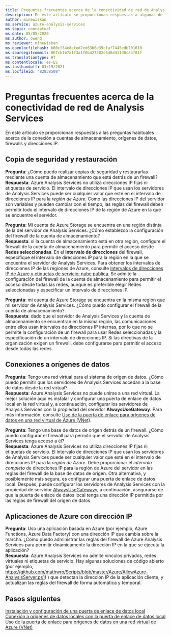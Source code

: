 ```yaml
---
title: Preguntas frecuentes acerca de la conectividad de red de Analysis Services | Microsoft Docs
description: En este artículo se proporcionan respuestas a algunas de las preguntas más habituales acerca de la conectividad de red de Analysis Services.
author: minewiskan
ms.service: azure-analysis-services
ms.topic: conceptual
ms.date: 05/05/2020
ms.author: owend
ms.reviewer: minewiskan
ms.openlocfilehash: b60cf34e8efed2ed63b6e35cfaf7445edb701610
ms.sourcegitcommit: 867cb1b7a1f3a1f0b427282c648d411d0ca4f81f
ms.translationtype: HT
ms.contentlocale: es-ES
ms.lasthandoff: 03/19/2021
ms.locfileid: "82838508"
---
```

# <a name="frequently-asked-questions-about-analysis-services-network-connectivity"></a>Preguntas frecuentes acerca de la conectividad de red de Analysis Services

En este artículo se proporcionan respuestas a las preguntas habituales acerca de la conexión a cuentas de almacenamiento, orígenes de datos, firewalls y direcciones IP.

## <a name="backup-and-restore"></a>Copia de seguridad y restauración

**Pregunta**: ¿Cómo puedo realizar copias de seguridad y restaurarlas mediante una cuenta de almacenamiento que está detrás de un firewall?   
**Respuesta**: Azure Analysis Services no utiliza direcciones IP fijas ni etiquetas de servicio. El intervalo de direcciones IP que usan los servidores de Analysis Services puede ser cualquier valor que esté en el intervalo de direcciones IP para la *región de Azure*. Como las direcciones IP del servidor son variables y pueden cambiar con el tiempo, las reglas del firewall deben permitir todo el intervalo de direcciones IP de la región de Azure en la que se encuentre el servidor.

**Pregunta**: Mi cuenta de Azure Storage se encuentra en una región distinta de la del servidor de Analysis Services. ¿Cómo establezco la configuración del firewall de la cuenta de almacenamiento?   
**Respuesta**: si la cuenta de almacenamiento está en otra región, configure el firewall de la cuenta de almacenamiento para permitir el acceso desde **Redes seleccionadas**. En el **intervalo de direcciones** del firewall, especifique el intervalo de direcciones IP para la región en la que se encuentra el servidor de Analysis Services. Para obtener los intervalos de direcciones IP de las regiones de Azure, consulte [Intervalos de direcciones IP de Azure y etiquetas de servicio: nube pública](https://www.microsoft.com/download/details.aspx?id=56519). Se admite la configuración del firewall de la cuenta de almacenamiento para permitir el acceso desde todas las redes, aunque es preferible elegir Redes seleccionadas y especificar un intervalo de direcciones IP. 

**Pregunta**: mi cuenta de Azure Storage se encuentra en la misma región que mi servidor de Analysis Services. ¿Cómo puedo configurar el firewall de la cuenta de almacenamiento?   
**Respuesta**: dado que el servidor de Analysis Services y la cuenta de almacenamiento se encuentran en la misma región, las comunicaciones entre ellos usan intervalos de direcciones IP internas, por lo que no se permite la configuración de un firewall para usar Redes seleccionadas y la especificación de un intervalo de direcciones IP. Si las directivas de la organización exigen un firewall, debe configurarse para permitir el acceso desde todas las redes.


## <a name="data-source-connections"></a>Conexiones a orígenes de datos

**Pregunta**: Tengo una red virtual para el sistema de origen de datos. ¿Cómo puedo permitir que los servidores de Analysis Services accedan a la base de datos desde la red virtual?   
**Respuesta**: Azure Analysis Services no puede unirse a una red virtual. La mejor solución aquí es instalar y configurar una puerta de enlace de datos local en la red virtual y, a continuación, configurar los servidores de Analysis Services con la propiedad del servidor **AlwaysUseGateway**. Para más información, consulte [Uso de la puerta de enlace para orígenes de datos en una red virtual de Azure (VNet)](analysis-services-vnet-gateway.md).

**Pregunta**: Tengo una base de datos de origen detrás de un firewall. ¿Cómo puedo configurar el firewall para permitir que el servidor de Analysis Services tenga acceso a él?   
**Respuesta**: Azure Analysis Services no utiliza direcciones IP fijas ni etiquetas de servicio. El intervalo de direcciones IP que usan los servidores de Analysis Services puede ser cualquier valor que esté en el intervalo de direcciones IP para la *región de Azure*. Debe proporcionar el *intervalo completo* de direcciones IP para la región de Azure del servidor en las reglas del firewall de la base de datos de origen. Otra alternativa, y posiblemente más segura, es configurar una puerta de enlace de datos local. Después, puede configurar los servidores de Analysis Services con la propiedad de servidor [AlwaysUseGateway](analysis-services-vnet-gateway.md#configure-alwaysusegateway-property)y, a continuación, asegurarse de que la puerta de enlace de datos local tenga una dirección IP permitida por las reglas de firewall del origen de datos.

## <a name="azure-apps-with-ip-address"></a>Aplicaciones de Azure con dirección IP

**Pregunta**: Uso una aplicación basada en Azure (por ejemplo, Azure Functions, Azure Data Factory) con una dirección IP que cambia sobre la marcha. ¿Cómo puedo administrar las reglas del firewall de Azure Analysis Services para permitir dinámicamente la dirección IP en la que se ejecuta la aplicación?   
**Respuesta**: Azure Analysis Services no admite vínculos privados, redes virtuales ni etiquetas de servicio. Hay algunas soluciones de código abierto (por ejemplo, https://github.com/mathwro/Scripts/blob/master/Azure/AllowAzure-AnalysisServer.ps1) ) que detectan la dirección IP de la aplicación cliente, y actualizan las reglas del firewall de forma automática y temporal.


## <a name="next-steps"></a>Pasos siguientes

[Instalación y configuración de una puerta de enlace de datos local](analysis-services-gateway-install.md)   
[Conexión a orígenes de datos locales con la puerta de enlace de datos local](analysis-services-gateway.md)   
[Uso de la puerta de enlace para orígenes de datos en una red virtual de Azure (VNet)](analysis-services-vnet-gateway.md)
